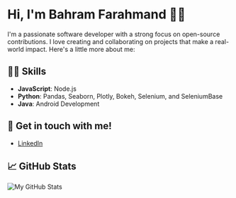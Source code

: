 # Hi, I'm Bahram Farahmand 🙋‍♂️

I'm a passionate software developer with a strong focus on open-source contributions. I love creating and collaborating on projects that make a real-world impact. Here's a little more about me:

## 👨‍💻 Skills
- **JavaScript**: Node.js
- **Python**: Pandas, Seaborn, Plotly, Bokeh, Selenium, and SeleniumBase
- **Java**: Android Development

## 💬 Get in touch with me!
- [LinkedIn](https://www.linkedin.com/in/bahram-farahmand/)

## 📈 GitHub Stats
![My GitHub Stats](https://github-readme-stats.vercel.app/api?username=BahramF73&show_icons=true&hide_title=true)

<!--
**BahramF73/BahramF73** is a ✨ _special_ ✨ repository because its `README.md` (this file) appears on your GitHub profile.

Here are some ideas to get you started:

- 🔭 I’m currently working on ...
- 🌱 I’m currently learning ...
- 👯 I’m looking to collaborate on ...
- 🤔 I’m looking for help with ...
- 💬 Ask me about ...
- 📫 How to reach me: ...
- 😄 Pronouns: ...
- ⚡ Fun fact: ...
-->
